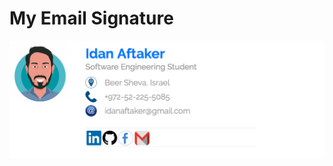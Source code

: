 # My Email Signature

![alt text](https://raw.githubusercontent.com/IdanAftaker/emailSignature/master/Signature.png)